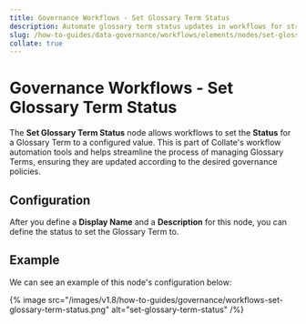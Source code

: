 ```yaml
---
title: Governance Workflows - Set Glossary Term Status
description: Automate glossary term status updates in workflows for streamlined term management, publishing, and review cycles.
slug: /how-to-guides/data-governance/workflows/elements/nodes/set-glossary-term-status
collate: true
---
```


# Governance Workflows - Set Glossary Term Status

The **Set Glossary Term Status** node allows workflows to set the **Status** for a Glossary Term to a configured value.
This is part of Collate's workflow automation tools and helps streamline the process of managing Glossary Terms,
ensuring they are updated according to the desired governance policies.

## Configuration

After you define a **Display Name** and a **Description** for this node, you can define the status to set the Glossary Term to.

## Example

We can see an example of this node's configuration below:

{% image src="/images/v1.8/how-to-guides/governance/workflows-set-glossary-term-status.png" alt="set-glossary-term-status" /%}
